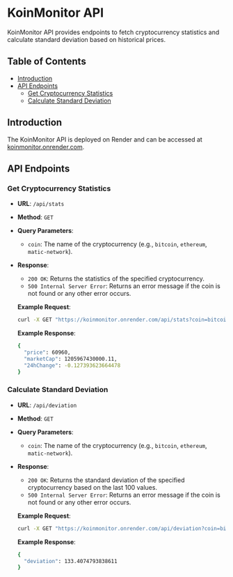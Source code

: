 # KoinMonitor API

KoinMonitor API provides endpoints to fetch cryptocurrency statistics and calculate standard deviation based on historical prices.

## Table of Contents

- [Introduction](#introduction)
- [API Endpoints](#api-endpoints)
  - [Get Cryptocurrency Statistics](#get-cryptocurrency-statistics)
  - [Calculate Standard Deviation](#calculate-standard-deviation)

## Introduction

The KoinMonitor API is deployed on Render and can be accessed at [koinmonitor.onrender.com](https://koinmonitor.onrender.com).

## API Endpoints

### Get Cryptocurrency Statistics

- **URL**: `/api/stats`
- **Method**: `GET`
- **Query Parameters**:
  - `coin`: The name of the cryptocurrency (e.g., `bitcoin`, `ethereum`, `matic-network`).
- **Response**:
  - `200 OK`: Returns the statistics of the specified cryptocurrency.
  - `500 Internal Server Error`: Returns an error message if the coin is not found or any other error occurs.
  
  **Example Request**:
  ```sh
  curl -X GET "https://koinmonitor.onrender.com/api/stats?coin=bitcoin"
  ```
  **Example Response**:
  ```sh
  {
    "price": 60960,
    "marketCap": 1205967430000.11,
    "24hChange": -0.127393623664478
  }
  ```

### Calculate Standard Deviation

- **URL**: `/api/deviation`
- **Method**: `GET`
- **Query Parameters**:
  - `coin`: The name of the cryptocurrency (e.g., `bitcoin`, `ethereum`, `matic-network`).
- **Response**:
  - `200 OK`: Returns the standard deviation of the specified cryptocurrency based on the last 100 values.
  - `500 Internal Server Error`: Returns an error message if the coin is not found or any other error occurs.

  **Example Request**:
  ```sh
  curl -X GET "https://koinmonitor.onrender.com/api/deviation?coin=bitcoin"
  ```
  **Example Response**:
  ```sh
  {
    "deviation": 133.4074793838611
  }
  ```